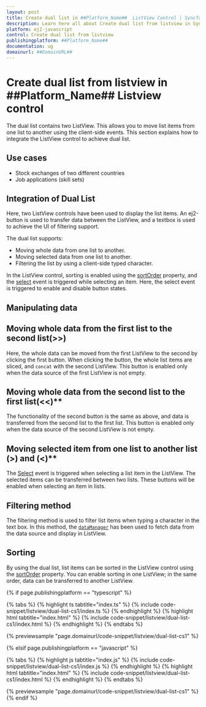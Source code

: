 ```yaml
---
layout: post
title: Create dual list in ##Platform_Name##  ListView Control | Syncfusion
description: Learn here all about Create dual list from listview in Syncfusion ##Platform_Name## Listview control of Syncfusion Essential JS 2 and more.
platform: ej2-javascript
control: Create dual list from listview 
publishingplatform: ##Platform_Name##
documentation: ug
domainurl: ##DomainURL##
---
```


# Create dual list from listview in ##Platform_Name## Listview control

The dual list contains two ListView. This allows you to move list items from one list to another using the client-side events. This section explains how to integrate the ListView control to achieve dual list.

## Use cases

* Stock exchanges of two different countries
* Job applications (skill sets)

## Integration of Dual List

Here, two ListView controls have been used to display the list items. An ej2-button is used to transfer data between the ListView, and a textbox is used to achieve the UI of filtering support.

The dual list supports:

* Moving whole data from one list to another.
* Moving selected data from one list to another.
* Filtering the list by using a client-side typed character.

In the ListView control, sorting is enabled using the [sortOrder](../../api/list-view/#sortorder) property, and the [select](../../api/list-view/#select) event is triggered while selecting an item. Here, the select event is triggered to enable and disable button states.

## Manipulating data

## Moving whole data from the first list to the second list(>>)

Here, the whole data can be moved from the first ListView to the second by clicking the first button. When clicking the button, the whole list items are sliced, and `concat` with the second ListView. This button is enabled only when the data source of the first ListView is not empty.

## Moving whole data from the second list to the first list(<<)**

The functionality of the second button is the same as above, and data is transferred from the second list to the first list. This button is enabled only when the data source of the second ListView is not empty.

## Moving selected item from one list to another list (>) and (<)**

The [Select](../../api/list-view/#select) event is triggered when selecting a list item in the ListView. The selected items can be transferred between two lists. These buttons will be enabled when selecting an item in lists.

## Filtering method

The filtering method is used to filter list items when typing a character in the text box. In this method, the [`dataManager`](../../data/getting-started/) has been used to fetch data from the data source and display in ListView.

## Sorting

By using the dual list, list items can be sorted in the ListView control using the [sortOrder](../../api/list-view/#sortorder) property.
You can enable sorting in one ListView; in the same order, data can be transferred to another ListView.

{% if page.publishingplatform == "typescript" %}

 {% tabs %}
{% highlight ts tabtitle="index.ts" %}
{% include code-snippet/listview/dual-list-cs1/index.ts %}
{% endhighlight %}
{% highlight html tabtitle="index.html" %}
{% include code-snippet/listview/dual-list-cs1/index.html %}
{% endhighlight %}
{% endtabs %}
        
{% previewsample "page.domainurl/code-snippet/listview/dual-list-cs1" %}

{% elsif page.publishingplatform == "javascript" %}

{% tabs %}
{% highlight js tabtitle="index.js" %}
{% include code-snippet/listview/dual-list-cs1/index.js %}
{% endhighlight %}
{% highlight html tabtitle="index.html" %}
{% include code-snippet/listview/dual-list-cs1/index.html %}
{% endhighlight %}
{% endtabs %}

{% previewsample "page.domainurl/code-snippet/listview/dual-list-cs1" %}
{% endif %}
